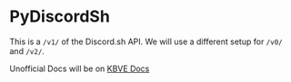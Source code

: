 # PyDiscordSh

This is a `/v1/` of the Discord.sh API.
We will use a different setup for `/v0/` and `/v2/`.

Unofficial Docs will be on [KBVE Docs](https://kbve.com/project)
